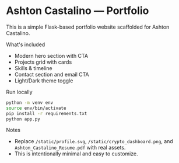 # Ashton Castalino — Portfolio

This is a simple Flask-based portfolio website scaffolded for Ashton Castalino.

What's included
- Modern hero section with CTA
- Projects grid with cards
- Skills & timeline
- Contact section and email CTA
- Light/Dark theme toggle

Run locally

```bash
python -m venv env
source env/bin/activate
pip install -r requirements.txt
python app.py
```

Notes
- Replace `/static/profile.svg`, `/static/crypto_dashboard.png`, and `Ashton_Castalino_Resume.pdf` with real assets.
- This is intentionally minimal and easy to customize.
